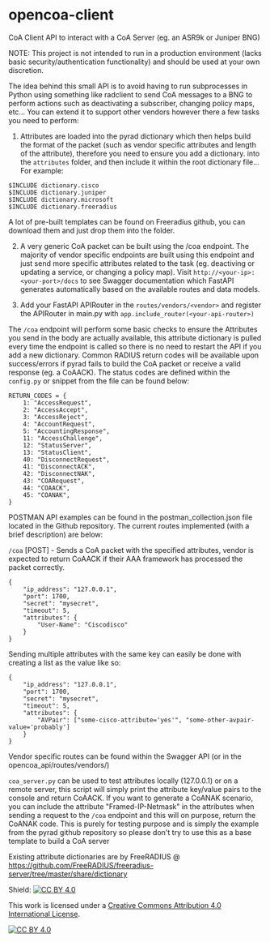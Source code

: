 # opencoa-client
CoA Client API to interact with a CoA Server (eg. an ASR9k or Juniper BNG)

NOTE: This project is not intended to run in a production environment (lacks basic security/authentication functionality) and should be used at your own discretion.

The idea behind this small API is to avoid having to run subprocesses in Python using something like radclient to send CoA messages to a BNG to perform actions such as deactivating a subscriber, changing policy maps, etc... You can extend it to support other vendors however there a few tasks you need to perform:

1) Attributes are loaded into the pyrad dictionary which then helps build the format of the packet (such as vendor specific attributes and length of the attribute), therefore you need to ensure you add a dictionary.<vendor> into the `attributes` folder, and then include it within the root dictionary file... For example:

```
$INCLUDE dictionary.cisco
$INCLUDE dictionary.juniper
$INCLUDE dictionary.microsoft
$INCLUDE dictionary.freeradius
```

A lot of pre-built templates can be found on Freeradius github, you can download them and just drop them into the folder.

2) A very generic CoA packet can be built using the /coa endpoint. The majority of vendor specific endpoints are built using this endpoint and just send more specific attributes related to the task (eg. deactiving or updating a service, or changing a policy map). Visit `http://<your-ip>:<your-port>/docs` to see Swagger documentation which FastAPI generates automatically based on the available routes and data models.

3) Add your FastAPI APIRouter in the `routes/vendors/<vendor>` and register the APIRouter in main.py with `app.include_router(<your-api-router>)`

The `/coa` endpoint will perform some basic checks to ensure the Attributes you send in the body are actually available, this attribute dictionary is pulled every time the endpoint is called so there is no need to restart the API if you add a new dictionary. Common RADIUS return codes will be available upon success/errors if pyrad fails to build the CoA packet or receive a valid response (eg. a CoAACK). The status codes are defined within the `config.py` or snippet from the file can be found below:

```
RETURN_CODES = {
    1: "AccessRequest",
    2: "AccessAccept",
    3: "AccessReject",
    4: "AccountRequest",
    5: "AccountingResponse",
    11: "AccessChallenge",
    12: "StatusServer",
    13: "StatusClient",
    40: "DisconnectRequest",
    41: "DisconnectACK",
    42: "DisconnectNAK",
    43: "COARequest",
    44: "COAACK",
    45: "COANAK",
}
```

POSTMAN API examples can be found in the postman_collection.json file located in the Github repository. The current routes implemented (with a brief description) are below:

`/coa` [POST] - Sends a CoA packet with the specified attributes, vendor is expected to return CoAACK if their AAA framework has processed the packet correctly. 
```
{
    "ip_address": "127.0.0.1",
    "port": 1700,
    "secret": "mysecret",
    "timeout": 5,
    "attributes": {
        "User-Name": "Ciscodisco"
    }
}
```

Sending multiple attributes with the same key can easily be done with creating a list as the value like so:
```
{
    "ip_address": "127.0.0.1",
    "port": 1700,
    "secret": "mysecret",
    "timeout": 5,
    "attributes": {
        "AVPair": ["some-cisco-attribute='yes'", "some-other-avpair-value='probably']
    }
}
```

Vendor specific routes can be found within the Swagger API (or in the opencoa_api/routes/vendors/<vendor>)

`coa_server.py` can be used to test attributes locally (127.0.0.1) or on a remote server, this script will simply print the attribute key/value pairs to the console and return CoAACK. If you want to generate a CoANAK scenario, you can include the attribute "Framed-IP-Netmask" in the attributes when sending a request to the `/coa` endpoint and this will on purpose, return the CoANAK code. This is purely for testing purpose and is simply the example from the pyrad github repository so please don't try to use this as a base template to build a CoA server

Existing attribute dictionaries are by FreeRADIUS @ https://github.com/FreeRADIUS/freeradius-server/tree/master/share/dictionary

Shield: [![CC BY 4.0][cc-by-shield]][cc-by]

This work is licensed under a
[Creative Commons Attribution 4.0 International License][cc-by].

[![CC BY 4.0][cc-by-image]][cc-by]

[cc-by]: http://creativecommons.org/licenses/by/4.0/
[cc-by-image]: https://i.creativecommons.org/l/by/4.0/88x31.png
[cc-by-shield]: https://img.shields.io/badge/License-CC%20BY%204.0-lightgrey.svg